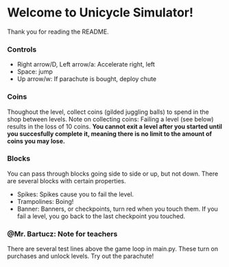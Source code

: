 # Welcome to Unicycle Simulator! 
Thank you for reading the README.

### Controls
- Right arrow/D, Left arrow/a: Accelerate right, left
- Space: jump
- Up arrow/w: If parachute is bought, deploy chute

### Coins
Thoughout the level, collect coins (gilded juggling balls) to spend in the shop between levels.
Note on collecting coins: Failing a level (see below) results in the loss of 10 coins. **You cannot exit a level after you started until you succesfully complete it, meaning there is no limit to the amount of coins you may lose.**

### Blocks
You can pass through blocks going side to side or up, but not down.
There are several blocks with certain properties.
- Spikes: Spikes cause you to fail the level.
- Trampolines: Boing!
- Banner: Banners, or checkpoints, turn red when you touch them. If you fail a level, you go back to the last checkpoint you touched.

### @Mr. Bartucz: Note for teachers
There are several test lines above the game loop in main.py. These turn on purchases and unlock levels. Try out the parachute!